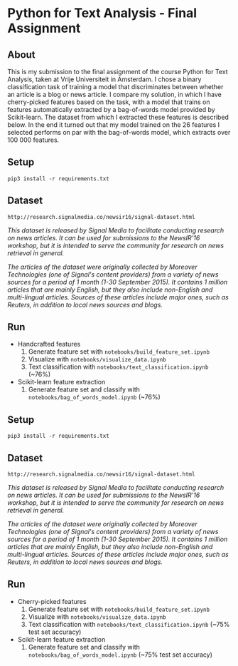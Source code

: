 # Python for Text Analysis - Final Assignment
## About
This is my submission to the final assignment of the course Python for Text Analysis, taken at Vrije Universiteit in Amsterdam. I chose a binary classification task of training a model that discriminates between whether an article is a blog or news article. I compare my solution, in which I have cherry-picked features based on the task, with a model that trains on features automatically extracted by a bag-of-words model provided by Scikit-learn. The dataset from which I extracted these features is described below. In the end it turned out that my model trained on the 26 features I selected performs on par with the bag-of-words model, which extracts over 100 000 features.

## Setup
    pip3 install -r requirements.txt

## Dataset
    http://research.signalmedia.co/newsir16/signal-dataset.html

<i>
  This dataset is released by Signal Media to facilitate conducting research on news articles. It can be used for submissions to the NewsIR'16 workshop, but it is intended to serve the community for research on news retrieval in general.

  The articles of the dataset were originally collected by Moreover Technologies (one of Signal's content providers) from a variety of news sources for a period of 1 month (1-30 September 2015). It contains 1 million articles that are mainly English, but they also include non-English and multi-lingual articles. Sources of these articles include major ones, such as Reuters, in addition to local news sources and blogs.
</i>

## Run  
 * Handcrafted features
    1. Generate feature set with `notebooks/build_feature_set.ipynb`
    2. Visualize with `notebooks/visualize_data.ipynb`
    3. Text classification with `notebooks/text_classification.ipynb` (~76%)
 * Scikit-learn feature extraction
    1. Generate feature set and classify with `notebooks/bag_of_words_model.ipynb` (~76%)

## Setup
    pip3 install -r requirements.txt

## Dataset
    http://research.signalmedia.co/newsir16/signal-dataset.html

<i>
  This dataset is released by Signal Media to facilitate conducting research on news articles. It can be used for submissions to the NewsIR'16 workshop, but it is intended to serve the community for research on news retrieval in general.

  The articles of the dataset were originally collected by Moreover Technologies (one of Signal's content providers) from a variety of news sources for a period of 1 month (1-30 September 2015). It contains 1 million articles that are mainly English, but they also include non-English and multi-lingual articles. Sources of these articles include major ones, such as Reuters, in addition to local news sources and blogs.
</i>

## Run  
* Cherry-picked features
  1. Generate feature set with `notebooks/build_feature_set.ipynb`
  2. Visualize with `notebooks/visualize_data.ipynb`
  3. Text classification with `notebooks/text_classification.ipynb` (~75% test set accuracy)
* Scikit-learn feature extraction
  1. Generate feature set and classify with `notebooks/bag_of_words_model.ipynb` (~75% test set accuracy)
